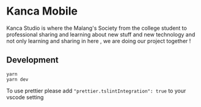 # Kanca Mobile

Kanca Studio is where the Malang's Society from the college student to professional sharing and learning about new stuff and new technology and not only learning and sharing in here , we are doing our project together !

## Development
```
yarn
yarn dev
```

To use prettier please add `"prettier.tslintIntegration": true` to your vscode setting

